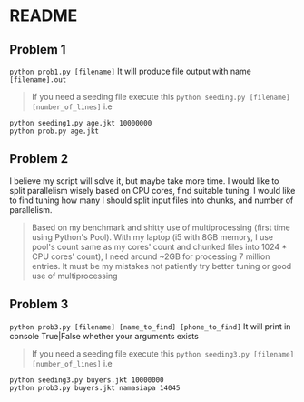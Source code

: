 # README
## Problem 1
`python prob1.py [filename]`
It will produce file output with name `[filename].out`
> If you need a seeding file execute this `python seeding.py [filename] [number_of_lines]`
i.e
```
python seeding1.py age.jkt 10000000
python prob.py age.jkt
```
## Problem 2
I believe my script will solve it, but maybe take more time. I would like to split parallelism wisely based on CPU cores, find suitable tuning. I would like to find tuning how many I should split input files into chunks, and number of parallelism.
> Based on my benchmark and shitty use of multiprocessing (first time using Python's Pool). With my laptop (i5 with 8GB memory, I use pool's count same as my cores' count and chunked files into 1024 * CPU cores' count), I need around ~2GB for processing 7 million entries. It must be my mistakes not patiently try better tuning or good use of multiprocessing

## Problem 3
`python prob3.py [filename] [name_to_find] [phone_to_find]`
It will print in console True|False whether your arguments exists
> If you need a seeding file execute this `python seeding3.py [filename] [number_of_lines]`
i.e
```
python seeding3.py buyers.jkt 10000000
python prob3.py buyers.jkt namasiapa 14045
```
